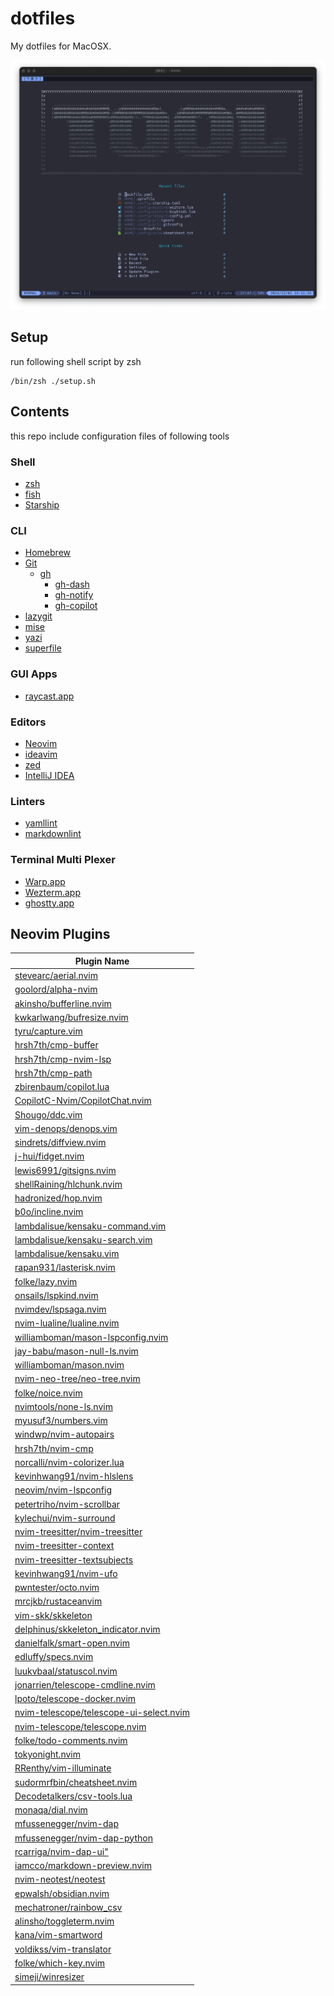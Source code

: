 # dotfiles

My dotfiles for MacOSX.

![nvim.png](images/nvim.png)

## Setup

  run following shell script by zsh

  ```shell
  /bin/zsh ./setup.sh
  ```

## Contents

this repo include configuration files of following tools

### Shell

- [zsh](https://zsh.sourceforge.io/Doc/Release/zsh_toc.html)
- [fish](https://fishshell.com/)
- [Starship](https://starship.rs/ja-jp/)

### CLI

- [Homebrew](https://brew.sh/index_ja)
- [Git](https://git-scm.com/)
  - [gh](https://github.com/cli/cli)
    - [gh-dash](https://github.com/dlvhdr/gh-dash)
    - [gh-notify](https://github.com/meiji163/gh-notify)
    - [gh-copilot](https://docs.github.com/ja/copilot/managing-copilot/configure-personal-settings/installing-github-copilot-in-the-cli)
- [lazygit](https://github.com/jesseduffield/lazygit)
- [mise](https://mise.jdx.dev/)
- [yazi](https://yazi-rs.github.io/)
- [superfile](https://superfile.netlify.app/)

### GUI Apps

- [raycast.app](https://www.raycast.com/)

### Editors

- [Neovim](https://neovim.io/doc/user/index.html)
- [ideavim](https://pleiades.io/help/idea/using-product-as-the-vim-editor.html)
- [zed](https://zed.dev/)
- [IntelliJ IDEA](https://www.jetbrains.com/idea/)

### Linters

- [yamllint](https://github.com/adrienverge/yamllint)
- [markdownlint](https://github.com/DavidAnson/markdownlint)

### Terminal Multi Plexer

- [Warp.app](https://www.warp.dev/)
- [Wezterm.app](https://wezfurlong.org/wezterm/index.html)
- [ghostty.app](https://ghostty.org/)

## Neovim Plugins

| Plugin Name                                                                                           |
| ----------------------------------------------------------------------------------------------------- |
| [stevearc/aerial.nvim](https://github.com/stevearc/aerial.nvim)                                       |
| [goolord/alpha-nvim](https://github.com/goolord/alpha-nvim)                                           |
| [akinsho/bufferline.nvim](https://github.com/akinsho/bufferline.nvim)                                 |
| [kwkarlwang/bufresize.nvim](https://github.com/kwkarlwang/bufresize.nvim)                             |
| [tyru/capture.vim](https://github.com/tyru/capture.vim)                                               |
| [hrsh7th/cmp-buffer](https://github.com/hrsh7th/cmp-buffer)                                           |
| [hrsh7th/cmp-nvim-lsp](https://github.com/hrsh7th/cmp-nvim-lsp)                                       |
| [hrsh7th/cmp-path](https://github.com/hrsh7th/cmp-path)                                               |
| [zbirenbaum/copilot.lua](https://github.com/zbirenbaum/copilot.lua)                                   |
| [CopilotC-Nvim/CopilotChat.nvim](https://github.com/CopilotC-Nvim/CopilotChat.nvim)                   |
| [Shougo/ddc.vim](https://github.com/Shougo/ddc.vim)                                                   |
| [vim-denops/denops.vim](https://github.com/vim-denops/denops.vim)                                     |
| [sindrets/diffview.nvim](https://github.com/sindrets/diffview.nvim)                                   |
| [j-hui/fidget.nvim](https://github.com/j-hui/fidget.nvim)                                             |
| [lewis6991/gitsigns.nvim](https://github.com/lewis6991/gitsigns.nvim)                                 |
| [shellRaining/hlchunk.nvim](https://github.com/b0o/incline.nvim)                                      |
| [hadronized/hop.nvim](https://github.com/hadronized/hop.nvim)                                         |
| [b0o/incline.nvim](https://github.com/b0o/incline.nvim)                                               |
| [lambdalisue/kensaku-command.vim](https://github.com/lambdalisue/kensaku-command.vim)                 |
| [lambdalisue/kensaku-search.vim](https://github.com/lambdalisue/kensaku-search.vim/tree/main)         |
| [lambdalisue/kensaku.vim](https://github.com/lambdalisue/kensaku.vim)                                 |
| [rapan931/lasterisk.nvim](https://github.com/rapan931/lasterisk.nvim)                                 |
| [folke/lazy.nvim](https://github.com/folke/lazy.nvim)                                                 |
| [onsails/lspkind.nvim](https://github.com/onsails/lspkind.nvim)                                       |
| [nvimdev/lspsaga.nvim](https://github.com/nvimdev/lspsaga.nvim)                                       |
| [nvim-lualine/lualine.nvim](https://github.com/nvim-lualine/lualine.nvim)                             |
| [williamboman/mason-lspconfig.nvim](https://github.com/williamboman/mason-lspconfig.nvim)             |
| [jay-babu/mason-null-ls.nvim](https://github.com/jay-babu/mason-null-ls.nvim)                         |
| [williamboman/mason.nvim](https://github.com/williamboman/mason.nvim)                                 |
| [nvim-neo-tree/neo-tree.nvim](https://github.com/nvim-neo-tree/neo-tree.nvim)                         |
| [folke/noice.nvim](https://github.com/folke/noice.nvim)                                               |
| [nvimtools/none-ls.nvim](https://github.com/nvimtools/none-ls.nvim)                                   |
| [myusuf3/numbers.vim](https://github.com/myusuf3/numbers.vim)                                         |
| [windwp/nvim-autopairs](https://github.com/windwp/nvim-autopairs)                                     |
| [hrsh7th/nvim-cmp](https://github.com/hrsh7th/nvim-cmp)                                               |
| [norcalli/nvim-colorizer.lua](https://github.com/norcalli/nvim-colorizer.lua)                         |
| [kevinhwang91/nvim-hlslens](https://github.com/kevinhwang91/nvim-hlslens)                             |
| [neovim/nvim-lspconfig](https://github.com/neovim/nvim-lspconfig)                                     |
| [petertriho/nvim-scrollbar](https://github.com/petertriho/nvim-scrollbar)                             |
| [kylechui/nvim-surround](https://github.com/kylechui/nvim-surround)                                   |
| [nvim-treesitter/nvim-treesitter](https://github.com/nvim-treesitter/nvim-treesitter)                 |
| [nvim-treesitter-context](https://github.com/nvim-treesitter/nvim-treesitter-context)                 |
| [nvim-treesitter-textsubjects](https://github.com/RRethy/nvim-treesitter-textsubjects)                |
| [kevinhwang91/nvim-ufo](https://github.com/kevinhwang91/nvim-ufo)                                     |
| [pwntester/octo.nvim](https://github.com/pwntester/octo.nvim)                                         |
| [mrcjkb/rustaceanvim](https://github.com/mrcjkb/rustaceanvim?tab=readme-ov-file)                      |
| [vim-skk/skkeleton](https://github.com/vim-skk/skkeleton)                                             |
| [delphinus/skkeleton_indicator.nvim](https://github.com/delphinus/skkeleton_indicator.nvim)           |
| [danielfalk/smart-open.nvim](https://github.com/danielfalk/smart-open.nvim)                           |
| [edluffy/specs.nvim](https://github.com/edluffy/specs.nvim)                                           |
| [luukvbaal/statuscol.nvim](https://github.com/luukvbaal/statuscol.nvim)                               |
| [jonarrien/telescope-cmdline.nvim](https://github.com/jonarrien/telescope-cmdline.nvim)               |
| [lpoto/telescope-docker.nvim](https://github.com/lpoto/telescope-docker.nvim)                         |
| [nvim-telescope/telescope-ui-select.nvim](https://github.com/nvim-telescope/telescope-ui-select.nvim) |
| [nvim-telescope/telescope.nvim](https://github.com/nvim-telescope/telescope.nvim)                     |
| [folke/todo-comments.nvim](https://github.com/folke/todo-comments.nvim)                               |
| [tokyonight.nvim](https://github.com/folke/tokyonight.nvim)                                           |
| [RRenthy/vim-illuminate](https://github.com/RRethy/vim-illuminate)                                    |
| [sudormrfbin/cheatsheet.nvim](https://github.com/sudormrfbin/cheatsheet.nvim)                         |
| [Decodetalkers/csv-tools.lua](https://github.com/Decodetalkers/csv-tools.lua)                         |
| [monaqa/dial.nvim](https://github.com/monaqa/dial.nvim)                                               |
| [mfussenegger/nvim-dap](https://github.com/mfussenegger/nvim-dap)                                     |
| [mfussenegger/nvim-dap-python](https://github.com/mfussenegger/nvim-dap-python)                       |
| [rcarriga/nvim-dap-ui"](https://github.com/rcarriga/nvim-dap-ui)                                      |
| [iamcco/markdown-preview.nvim](https://github.com/iamcco/markdown-preview.nvim)                       |
| [nvim-neotest/neotest](https://github.com/nvim-neotest/neotest)                                       |
| [epwalsh/obsidian.nvim](https://github.com/epwalsh/obsidian.nvim)                                     |
| [mechatroner/rainbow_csv](https://github.com/mechatroner/rainbow_csv)                                 |
| [alinsho/toggleterm.nvim](https://github.com/akinsho/toggleterm.nvim)                                 |
| [kana/vim-smartword](https://github.com/kana/vim-smartword)                                           |
| [voldikss/vim-translator](https://github.com/voldikss/vim-translator)                                 |
| [folke/which-key.nvim](https://github.com/folke/which-key.nvim)                                       |
| [simeji/winresizer](https://github.com/simeji/winresizer)                                             |
